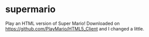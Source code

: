 # supermario
Play an HTML version of Super Mario!
Downloaded on https://github.com/PlayMario/HTML5_Client and I changed a little.

